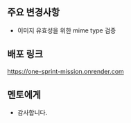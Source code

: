 
## 주요 변경사항
- 이미지 유효성을 위한 mime type 검증

## 배포 링크
https://one-sprint-mission.onrender.com

## 멘토에게
- 감사합니다. 
